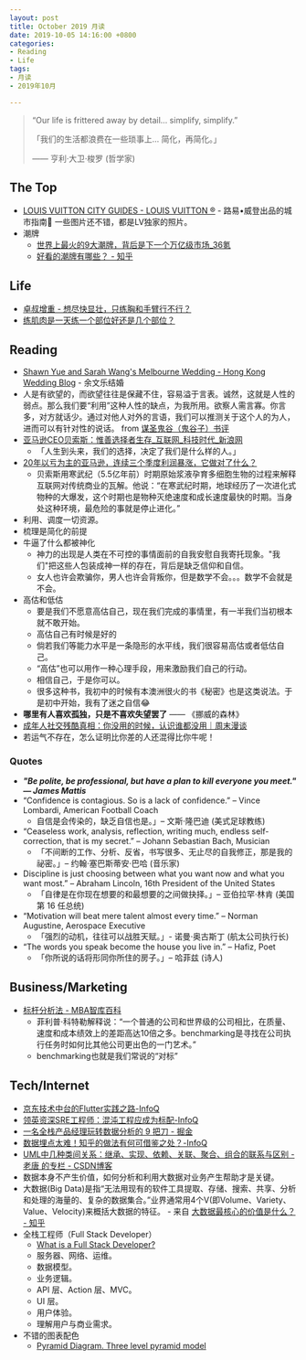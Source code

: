 ```yaml
---
layout: post
title: October 2019 月读
date: 2019-10-05 14:16:00 +0800
categories:
- Reading
- Life
tags:
- 月读
- 2019年10月

---
```


<blockquote class="blockquote-center">
<p>“Our life is frittered away by detail… simplify, simplify.”</p>
<p>「我们的生活都浪费在一些琐事上… 简化，再简化。」</p>
<p>—— 亨利‧大卫‧梭罗 (哲学家)</p>
</blockquote>

## The Top

- [LOUIS VUITTON CITY GUIDES - LOUIS VUITTON ®](https://us.louisvuitton.com/eng-us/stories/louis-vuitton-city-guides#new-york/details) - 路易•威登出品的城市指南🧭 一些图片还不错，都是LV独家的照片。
- 潮牌
	- [世界上最火的9大潮牌，背后是下一个万亿级市场_36氪](https://36kr.com/p/5101773)
	- [好看的潮牌有哪些？ - 知乎](https://www.zhihu.com/question/24648982)


## Life

- [卓叔增重 - 想尽快显壮，只练胸和手臂行不行？](https://zhuanlan.zhihu.com/p/26355169)
- [练肌肉是一天练一个部位好还是几个部位？](https://www.zhihu.com/question/42893090)

## Reading

- [Shawn Yue and Sarah Wang's Melbourne Wedding - Hong Kong Wedding Blog](https://brideandbreakfast.hk/2017/12/06/5-reasons-why-shawn-yue-and-sarah-wangs-surprise-wedding-stole-our-hearts/) - 余文乐结婚
- 人是有欲望的，而欲望往往是保藏不住，容易溢于言表。诚然，这就是人性的弱点。那么我们要“利用”这种人性的缺点，为我所用。欲察人需言寡。你言多，对方就话少。通过对他人对外的言语，我们可以推测关于这个人的为人，进而可以有针对性的说话。 from [谋圣鬼谷（鬼谷子）书评](https://book.douban.com/review/7110743/)
- [亚马逊CEO贝索斯：惟善选择者生存_互联网_科技时代_新浪网](http://tech.sina.com.cn/i/2010-06-25/14514351865.shtml)
	- 「人生到头来，我们的选择，决定了我们是什么样的人。」
- [20年以亏为主的亚马逊，连续三个季度利润暴涨，它做对了什么？](http://www.sohu.com/a/110164090_465183)
	- 贝索斯用寒武纪（5.5亿年前）时期原始浆液孕育多细胞生物的过程来解释互联网对传统商业的瓦解。他说：“在寒武纪时期，地球经历了一次进化式物种的大爆发，这个时期也是物种灭绝速度和成长速度最快的时期。当身处这种环境，最危险的事就是停止进化。”
- 利用、调度一切资源。
- 梳理是简化的前提
- 牛逼了什么都被神化
	- 神力的出现是人类在不可控的事情面前的自我安慰自我寄托现象。"我们"把这些人包装成神一样的存在，背后是缺乏信仰和自信。
	- 女人也许会欺骗你，男人也许会背叛你，但是数学不会。。。数学不会就是不会。
- 高估和低估
	- 要是我们不愿意高估自己，现在我们完成的事情里，有一半我们当初根本就不敢开始。
	- 高估自己有时候是好的
	- 倘若我们等能力水平是一条隐形的水平线，我们很容易高估或者低估自己。
	- “高估”也可以用作一种心理手段，用来激励我们自己的行动。
	- 相信自己，于是你可以。
	- 很多这种书，我初中的时候有本澳洲很火的书《秘密》也是这类说法。于是初中开始，我有了迷之自信😂
- **哪里有人喜欢孤独，只是不喜欢失望罢了** —— 《挪威的森林》
- [成年人社交残酷真相：你没用的时候，认识谁都没用｜周末漫谈](https://mp.weixin.qq.com/s/x-WmoGGX0wvt-t22SKQvhQ)
- 若运气不存在，怎么证明比你差的人还混得比你牛呢！


### Quotes

- ***"Be polite, be professional, but have a plan to kill everyone you meet." — James Mattis***
- “Confidence is contagious. So is a lack of confidence.” – Vince Lombardi, American Football Coach
	- 自信是会传染的，缺乏自信也是。」– 文斯‧隆巴迪 (美式足球教练)
- “Ceaseless work, analysis, reflection, writing much, endless self-correction, that is my secret.” – Johann Sebastian Bach, Musician
	- 「不间断的工作、分析、反省，书写很多、无止尽的自我修正，那是我的祕密。」– 约翰·塞巴斯蒂安·巴哈 (音乐家)
- Discipline is just choosing between what you want now and what you want most.” – Abraham Lincoln, 16th President of the United States
	- 「自律是在你现在想要的和最想要的之间做抉择。」– 亚伯拉罕‧林肯 (美国第 16 任总统)
- “Motivation will beat mere talent almost every time.” – Norman Augustine, Aerospace Executive
	- 「强烈的动机，往往可以战胜天赋。」- 诺曼‧奥古斯丁 (航太公司执行长)
- “The words you speak become the house you live in.” – Hafiz, Poet
	- 「你所说的话将形同你所住的房子。」– 哈菲兹 (诗人)


## Business/Marketing

- [标杆分析法 - MBA智库百科](https://wiki.mbalib.com/wiki/%E6%A0%87%E6%9D%86%E5%88%86%E6%9E%90%E6%B3%95)
	- 菲利普·科特勒解释说：“一个普通的公司和世界级的公司相比，在质量、速度和成本绩效上的差距高达10倍之多。benchmarking是寻找在公司执行任务时如何比其他公司更出色的一门艺术。”
	- benchmarking也就是我们常说的“对标”



## Tech/Internet

- [京东技术中台的Flutter实践之路-InfoQ](https://www.infoq.cn/article/qSLsru9bEvuHgKpPlWMP)
- [领英资深SRE工程师：混沌工程应成为标配-InfoQ](https://www.infoq.cn/article/icLCttjyyraafDWAcDIo)
- [一名全栈产品经理玩转数据分析的 9 把刀 - 掘金](https://juejin.im/post/5858939f128fe1006dc8e576)
- [数据埋点太难！知乎的做法有何可借鉴之处？-InfoQ](https://www.infoq.cn/article/event-tracking-in-zhihu)
- [UML中几种类间关系：继承、实现、依赖、关联、聚合、组合的联系与区别 - 老唐 的专栏 - CSDN博客](https://blog.csdn.net/sfdev/article/details/3906243)
- 数据本身不产生价值，如何分析和利用大数据对业务产生帮助才是关键。
- 大数据(Big Data)是指“无法用现有的软件工具提取、存储、搜索、共享、分析和处理的海量的、复杂的数据集合。”业界通常用4个V(即Volume、Variety、Value、Velocity)来概括大数据的特征。 - 来自 [大数据最核心的价值是什么？ - 知乎](https://www.zhihu.com/question/23273263)
- 全栈工程师（Full Stack Developer）
	- [What is a Full Stack Developer?](https://www.laurencegellert.com/2012/08/what-is-a-full-stack-developer/)
	- 服务器、网络、运维。
	- 数据模型。
	- 业务逻辑。
	- API 层、Action 层、MVC。
	- UI 层。
	- 用户体验。
	- 理解用户与商业需求。
- 不错的图表配色
	- [Pyramid Diagram. Three level pyramid model](https://www.conceptdraw.com/How-To-Guide/three-level-pyramid-model)



